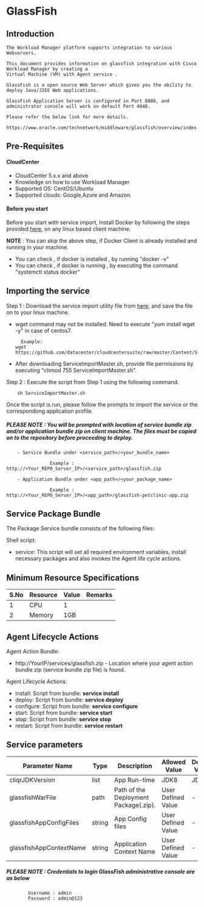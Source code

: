 
# GlassFish

## Introduction

    The Workload Manager platform supports integration to various Webservers.

    This document provides information on glassfish integration with Cisco Workload Manager by creating a 
    Virtual Machine (VM) with Agent service .

    GlassFish is a open source Web Server which gives you the ability to deploy Java/J2EE Web applications.
	
	GlassFish Application Server is configured in Port 8080, and administrator console will work on default Port 4848.
	
    Please refer the below link for more details.

    https://www.oracle.com/technetwork/middleware/glassfish/overview/index.html

## Pre-Requisites
#### CloudCenter
- CloudCenter 5.x.x and above
- Knowledge on how to use Workload Manager
- Supported OS: CentOS/Ubuntu
- Supported clouds: Google,Azure and Amazon.


#### Before you start
Before you start with service import, Install Docker by following the steps provided [here](https://github.com/datacenter/cloudcentersuite/raw/master/Content/dockerimages/Steps%20for%20Installation%20of%20Docker%20CE%20on%20CentOS7_V2.docx), on any linux based client machine.

**NOTE** : You can skip the above step, if Docker Client is already installed and running in your machine. 
- You can check , if docker is installed , by running "docker -v"
- You can check , if docker is running , by executing the command "systemctl status docker"

## Importing the service

Step 1 : Download the service import utility file  from [here](https://raw.githubusercontent.com/datacenter/cloudcentersuite/master/Content/Scripts/ServiceImportMaster.sh), and save the file on to your linux machine.
- wget command may not be installed. Need to execute "yum install wget -y" in case of centos7.

	    Example: 
      wget https://github.com/datacenter/cloudcentersuite/raw/master/Content/Scripts/ServiceImportMaster.sh
				
- After downloading ServiceImportMaster.sh, provide file permissions by executing "chmod 755 ServiceImportMaster.sh".

Step 2 : Execute the script from Step 1 using the following command.

        sh ServiceImportMaster.sh

Once the script is run, please follow the prompts to import the service or the correspondong application profile.


##### PLEASE NOTE : You will be prompted with location of service bundle zip and/or application bundle zip on client machine. The files must be copied on to the repository before proceeding to deploy.

        - Service Bundle under <service_path>/<your_bundle_name>
                    
                    Example : http://<Your_REPO_Server_IP>/<service_path>/glassfish.zip 
    
        - Application Bundle under <app_path>/<your_package_name>	
            
                    Example : http://<Your_REPO_Server_IP>/<app_path>/glassfish-petclinic-app.zip

## Service Package Bundle

The Package Service bundle consists of the following files:

Shell script:

- service: This script will set all required environment variables, install necessary packages and also invokes the Agent life cycle actions.

## Minimum Resource Specifications

S.No | Resource   |  Value   | Remarks
---- | ---------- |--------- | ------- 
 1   |  CPU       | 1        |        
 2   |  Memory    | 1GB      |        

## Agent Lifecycle Actions 

Agent Action Bundle: 
 - http://YourIP/services/glassfish.zip - Location where your agent action bundle zip (service bundle zip file) is found.
 
Agent Lifecycle Actions:
 - install: Script from bundle: **service install**
 - deploy: Script from bundle: **service deploy**
 - configure: Script from bundle: **service configure** 
 - start: Script from bundle: **service start**
 - stop: Script from bundle: **service stop**
 - restart: Script from bundle: **service restart** 


## Service parameters


| Parameter Name	| Type	 | Description | Allowed Value |Default Value |
| ------ | ------ | ------ |------ | ------ |
| cliqrJDKVersion  |	list | App Run-time | JDK8 | JDK8 |
| glassfishWarFile  | path| Path of the Deployment Package(.zip).	 | User Defined Value | - |
| glassfishAppConfigFiles | string| App Config files |User Defined Value | - |
| glassfishAppContextName  | string| Application Context Name | User Defined Value | - |

##### PLEASE NOTE : Credentials to login GlassFish administrative console are as below 
			Username : admin
			Password : admin@123
